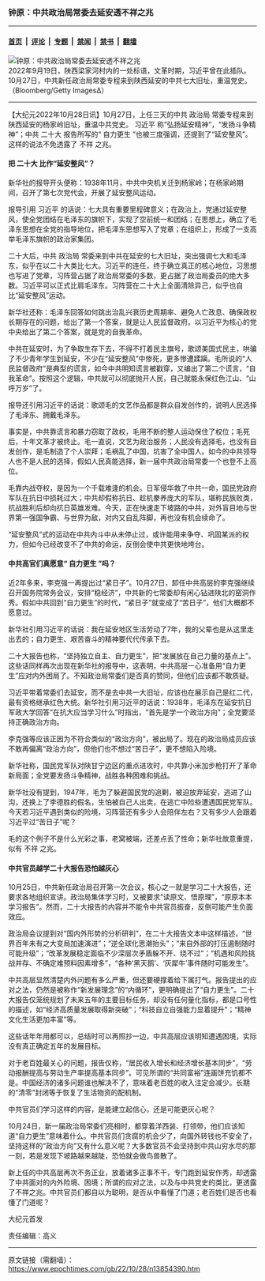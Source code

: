 ### 钟原：中共政治局常委去延安透不祥之兆

---

#### [首页](../../../..?n13854390) &nbsp;|&nbsp; [评论](../../../../../epoch-comment?n13854390) &nbsp;|&nbsp; [专题](../../../../../epoch-special?n13854390) &nbsp;|&nbsp; [禁闻](../../../../../epoch-news?n13854390) &nbsp;|&nbsp; [禁书](../../../../../books?n13854390) &nbsp;|&nbsp; [翻墙](https://github.com/gfw-breaker/nogfw/blob/master/README.md?n13854390)


<div><img alt="钟原：中共政治局常委去延安透不祥之兆" class="attachment-djy_600_400 size-djy_600_400 wp-post-image" src="https://i.epochtimes.com/assets/uploads/2022/09/id13830896-GettyImages-1243413903-600x400.jpg"/>
<div class="caption">
 2022年9月19日，陕西梁家河村内的一处标语，文革时期，习近平曾在此插队。10月27日，中共新任政治局常委专程来到陕西延安的中共七大旧址，重温党史。（Bloomberg/Getty Images∆）
</div></div><hr/><div class="post_content" id="artbody" itemprop="articleBody">
 <!-- article content begin -->
 <p>
  【大纪元2022年10月28日讯】10月27日，上任三天的中共
  <ok href="https://www.epochtimes.com/gb/tag/%E6%94%BF%E6%B2%BB%E5%B1%80.html">
   政治局
  </ok>
  常委专程来到陕西延安的杨家岭旧址，重温中共党史。
  <ok href="https://www.epochtimes.com/gb/tag/%E4%B9%A0%E8%BF%91%E5%B9%B3.html">
   习近平
  </ok>
  称“弘扬延安精神”，“发扬斗争精神”；中共
  <ok href="https://www.epochtimes.com/gb/tag/%E4%BA%8C%E5%8D%81%E5%A4%A7.html">
   二十大
  </ok>
  报告所写的“
  <ok href="https://www.epochtimes.com/gb/tag/%E8%87%AA%E5%8A%9B%E6%9B%B4%E7%94%9F.html">
   自力更生
  </ok>
  ”也被三度强调，还提到了“延安整风”。这样的说法不免透露了
  <ok href="https://www.epochtimes.com/gb/tag/%E4%B8%8D%E7%A5%A5.html">
   不祥
  </ok>
  之兆。
 </p>
 <h4>
  把
  <ok href="https://www.epochtimes.com/gb/tag/%E4%BA%8C%E5%8D%81%E5%A4%A7.html">
   二十大
  </ok>
  比作“延安整风”？
 </h4>
 <p>
  新华社的报导开头便称：1938年11月，中共中央机关迁到杨家岭；在杨家岭期间，召开了第七次党代会，开展了延安整风运动。
 </p>
 <p>
  报导引用
  <ok href="https://www.epochtimes.com/gb/tag/%E4%B9%A0%E8%BF%91%E5%B9%B3.html">
   习近平
  </ok>
  的话说：七大具有重要里程碑意义；在政治上，党通过延安整风，使全党团结在毛泽东的旗帜下，实现了空前统一和团结；在思想上，确立了毛泽东思想在全党的指导地位，把毛泽东思想写入了党章；在组织上，形成了一支高举毛泽东旗帜的政治家集团。
 </p>
 <p>
  二十大后，中共
  <ok href="https://www.epochtimes.com/gb/tag/%E6%94%BF%E6%B2%BB%E5%B1%80.html">
   政治局
  </ok>
  常委来到中共在延安的七大旧址，突出强调七大和毛泽东，似乎在以二十大类比七大。习近平的连任，终于确立真正的核心地位，习思想也写进了党章，习阵营占据了政治局常委的多数，更占据了政治局委员的绝大多数。习近平可以正式比肩毛泽东。习阵营在二十大上全面清除异己，似乎也自比“延安整风”运动。
 </p>
 <p>
  新华社还称：毛泽东回答如何跳出治乱兴衰历史周期率、避免人亡政息、确保政权长期存在的问题，给出了第一个答案，就是让人民监督政府。以习近平为核心的党中央给出了第二个答案，就是党的自我革命。
 </p>
 <p>
  中共在延安时，为了争取生存下去，不得不打着民主旗号，歌颂美国式民主，哄骗了不少青年学生到延安，不少在“延安整风”中惨死，更多惨遭蹂躏。毛所说的“人民监督政府”是典型的谎言，如今中共明知谎言被戳穿，又编出了第二个谎言，“自我革命”。按照这个逻辑，中共就可以彻底抛开人民，自己就能永保红色江山、“山呼万岁”了。
 </p>
 <p>
  报导还引用习近平的话说：歌颂毛的文艺作品都是群众自发创作的，说明人民选择了毛泽东、拥戴毛泽东。
 </p>
 <p>
  事实是，中共靠谎言和暴力窃取了政权，毛用不断的整人运动保住了权位；毛死后，十年文革才被终止。毛一直说，文艺为政治服务；人民没有选择毛，也没有自发创作，是毛制造了个人崇拜；毛祸乱了中国，坑害了全中国人。如今的中共领导人也不是人民的选择，假如人民真能选择，新一届中共政治局常委一个也登不上高位。
 </p>
 <p>
  毛靠内战夺权，是因为一个千载难逢的机会。日军侵华救了中共一命，国民党政府军队在抗日中损耗过大；中共却假称抗日、趁机豢养庞大的军队，堪称民族败类，抗战胜利后却向抗日英雄发难。今天，正在快速走下坡路的中共，对外盲目地与世界第一强国争霸、与世界为敌，对内又自乱阵脚，再也没有机会续命了。
 </p>
 <p>
  “延安整风”式的运动在中共内斗中从未停止过，或许能用来争夺、巩固某派的权力，但如今已经改变不了中共的命运，反倒会使中共更快地垮台。
 </p>
 <h4>
  中共高官们真愿意“
  <ok href="https://www.epochtimes.com/gb/tag/%E8%87%AA%E5%8A%9B%E6%9B%B4%E7%94%9F.html">
   自力更生
  </ok>
  ”吗？
 </h4>
 <p>
  近2年多来，李克强一再提出过“紧日子”。10月27日，卸任中共高层的李克强继续召开国务院常务会议，安排“稳经济”，中共新的七常委却有闲心钻进陕北的窑洞作秀。假如中共回到“自力更生”的时代，“紧日子”就变成了“苦日子”，他们大概都不愿意过。
 </p>
 <p>
  新华社引用习近平的话说：我在延安地区生活劳动了7年，我的父辈也是从这里走出去的；自力更生、艰苦奋斗的精神要代代传承下去。
 </p>
 <p>
  二十大报告也称，“坚持独立自主、自力更生”，把“发展放在自己力量的基点上”。这些话同样再次出现在新华社的报导中，这表明，中共高层一心准备用“自力更生”应对内外困局了。不知政治局常委们是否真的赞同，但他们应该都不敢质疑。
 </p>
 <p>
  习近平带着常委们去延安，而不是去中共一大旧址，应该也在展示自己是红二代，最有资格继承红色大统。新华社引用习近平的话说：1938年，毛泽东在延安抗日军政大学回答“在抗大应当学习什么”时指出，“首先是学一个政治方向”；全党要坚持正确政治方向。
 </p>
 <p>
  李克强等应该正因为不符合类似的“政治方向”，被出局了。现在的政治局成员应该不敢再偏离“政治方向”，但他们也不想过“苦日子”，更不想陷入险境。
 </p>
 <p>
  新华社称，国民党军队对陕甘宁边区的重点进攻时，中共靠小米加步枪打开了革命新局面；全党要发扬斗争精神，战胜各种困难和挑战。
 </p>
 <p>
  新华社没有提到，1947年，毛为了躲避国民党的追剿，被迫放弃延安，逃进了山沟，还换上了李德胜的假名，生怕被自己人出卖，在逃亡中险些遭遇国民党军队。今天若习近平遇到类似的险境，习阵营还有多少人会陪伴左右？又有多少人会跟着习近平过“苦日子”呢？
 </p>
 <p>
  毛的这个例子不是什么光彩之事，老窝被端，还差点丢了性命；新华社故意重提，似有
  <ok href="https://www.epochtimes.com/gb/tag/%E4%B8%8D%E7%A5%A5.html">
   不祥
  </ok>
  之兆。
 </p>
 <h4>
  中共官员越学二十大报告恐怕越灰心
 </h4>
 <p>
  10月25日，中共新任政治局召开第一次会议，核心之一就是学习二十大报告，还要求各地组织宣讲。政治局集体学习时，又被要求“读原文、悟原理”，“原原本本学习报告”。然而，二十大报告的内容并不能令中共官员振奋，反倒可能产生负面效应。
 </p>
 <p>
  政治局会议提到对“国内外形势的分析研判”，在二十大报告文本中这样描述，“世界百年未有之大变局加速演进”；“逆全球化思潮抬头”；“来自外部的打压遏制随时可能升级”；“改革发展稳定面临不少深层次矛盾躲不开、绕不过”；“机遇和风险挑战并存、不确定难预料因素增多”，“各种‘黑天鹅’、‘灰犀牛’事件随时可能发生”。
 </p>
 <p>
  中共高层显然清楚内外问题有多么严重，但还要硬撑着给下属打气。报告提出的应对之法，仍然是被称作“新发展理念”的“内循环”，更明确提出了“自力更生”。二十大报告仅笼统规划了未来五年的主要目标任务，却没有任何量化指标，都是口号性的描述，如“经济高质量发展取得新突破”；“科技自立自强能力显着提升”；“精神文化生活更加丰富”等。
 </p>
 <p>
  这些话年年用都可以，总结时可以再照抄一边，中共高层应该明知遭遇困境，实际没有真正确定五年的发展目标。
 </p>
 <p>
  对于老百姓最关心的问题，报告仅称，“居民收入增长和经济增长基本同步”，“劳动报酬提高与劳动生产率提高基本同步”。可见所谓的“共同富裕”连画饼充饥都不是。中国经济的诸多问题谁也解决不了，意味着老百姓的收入注定会减少。长期的“清零”封闭等于恢复了生活物资的配机制。
 </p>
 <p>
  中共官员们学习这样的内容，是能建立起信心，还是可能更灰心呢？
 </p>
 <p>
  10月24日，新一届政治局常委们亮相时，都穿着洋西装、打领带，他们应该知道“自力更生”意味着什么。中共官员们贪腐的机会少了，向国外转钱也不安全了，坚持这样的“政治方向”又有什么意义呢？大多数官员不会坚持到中共山穷水尽的那一刻，若是发现下坡路越来越陡，恐怕就会做鸟兽散了。
 </p>
 <p>
  新上任的中共高层再次不务正业，放着诸多正事不干，专门跑到延安作秀，却透露了中共面对的内外险境、困境；所谓的应对之法，以及与中共党史的类比，更透露了不祥之兆。中共官员们都自以为聪明，是否从中看懂了门道；老百姓们是否也看懂了门道呢？
 </p>
 <p>
  大纪元首发
 </p>
 <p>
  责任编辑：高义
 </p>
 <!-- article content end -->
 <div id="below_article_ad">
 </div>
</div>


---

原文链接（需翻墙）：https://www.epochtimes.com/gb/22/10/28/n13854390.htm